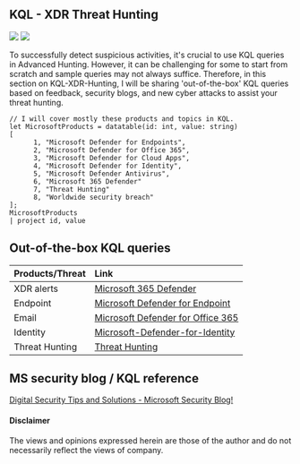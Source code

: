 ## KQL - XDR Threat Hunting
<a href="https://learn.microsoft.com/en-us/azure/data-explorer/kusto/query/"><img src="https://img.shields.io/badge/Azure-KQL-00B2FF.svg?logo=microsoftazure&style=popout"></a>
<a href="https://learn.microsoft.com/en-us/azure/data-explorer/kusto/query/"><img src="https://img.shields.io/badge/Azure%20Data%20Explorer-%230078D4.svg?&style=popout&logo=azure%20data%20explorer&logoColor=white"/></a>

To successfully detect suspicious activities, it's crucial to use KQL queries in Advanced Hunting. However, it can be challenging for some to start from scratch and sample queries may not always suffice. Therefore, in this section on KQL-XDR-Hunting, I will be sharing 'out-of-the-box' KQL queries based on feedback, security blogs, and new cyber attacks to assist your threat hunting.

```
// I will cover mostly these products and topics in KQL.
let MicrosoftProducts = datatable(id: int, value: string)
[
      1, "Microsoft Defender for Endpoints", 
      2, "Microsoft Defender for Office 365", 
      3, "Microsoft Defender for Cloud Apps", 
      4, "Microsoft Defender for Identity", 
      5, "Microsoft Defender Antivirus", 
      6, "Microsoft 365 Defender"
      7, "Threat Hunting"
      8, "Worldwide security breach"
];
MicrosoftProducts
| project id, value
```

## Out-of-the-box KQL queries

| Products/Threat  | Link |
| :------------- | :------------- |
| XDR alerts | [Microsoft 365 Defender](https://github.com/LearningKijo/KQL/tree/main/KQL-XDR-Hunting/XDR-Microsoft-365-Defender) |
| Endpoint   | [Microsoft Defender for Endpoint](https://github.com/LearningKijo/KQL/tree/main/KQL-XDR-Hunting/Endpoint-Microsoft-Defender-for-Endpoint)  |
| Email  | [Microsoft Defender for Office 365](https://github.com/LearningKijo/KQL/tree/main/KQL-XDR-Hunting/Email-Microsoft-Defender-for-Office365)  |
| Identity | [Microsoft-Defender-for-Identity](https://github.com/LearningKijo/KQL/tree/main/KQL-XDR-Hunting/Identity-Microsoft-Defender-for-Identity) |
| Threat Hunting | [Threat Hunting](https://github.com/LearningKijo/KQL/blob/main/KQL-XDR-Hunting/ThreatHunting/README.md)|

## MS security blog / KQL reference 
[Digital Security Tips and Solutions - Microsoft Security Blog!](https://www.microsoft.com/en-us/security/blog/)

#### Disclaimer
The views and opinions expressed herein are those of the author and do not necessarily reflect the views of company.
